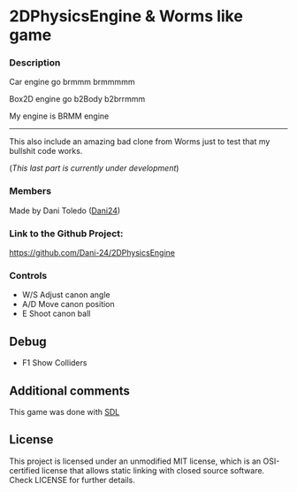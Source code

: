 # 2DPhysicsEngine & Worms like game

### Description

Car engine go brmmm brmmmmm

Box2D engine go b2Body b2brrmmm

My engine is BRMM engine

-----------------------

This also include an amazing bad clone from Worms just to test that my bullshit code works.

(*This last part is currently under development*)

### Members

Made by Dani Toledo ([Dani24](https://github.com/Dani-24))

### Link to the Github Project:

https://github.com/Dani-24/2DPhysicsEngine

### Controls

  - W/S Adjust canon angle
  - A/D Move canon position
  - E Shoot canon ball

## Debug

  - F1 Show Colliders

## Additional comments
This game was done with [SDL](https://www.libsdl.org/index.php)
  
## License
This project is licensed under an unmodified MIT license, which is an OSI-certified license that allows static linking with closed source software. Check LICENSE for further details.
